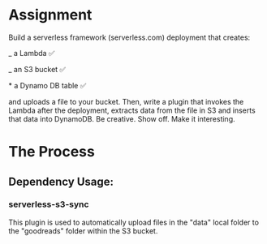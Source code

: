 # Assignment

Build a serverless framework (serverless.com) deployment that creates:
  
 _ a Lambda ✅
  
 _ an S3 bucket ✅
  
 \* a Dynamo DB table ✅

and uploads a file to your bucket. Then, write a plugin that invokes the Lambda after the deployment, extracts data from the file in S3 and inserts that data into DynamoDB. Be creative. Show off. Make it interesting.

# The Process

## Dependency Usage:

### serverless-s3-sync

This plugin is used to automatically upload files in the "data" local folder to the "goodreads" folder within the S3 bucket.

